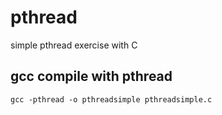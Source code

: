 # pthread
simple pthread exercise with C


## gcc compile with pthread
```
gcc -pthread -o pthreadsimple pthreadsimple.c
```
